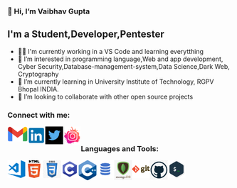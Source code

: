 ### 👋 Hi, I’m Vaibhav Gupta

## I'm a Student,Developer,Pentester
- 👨‍🎓 I'm currently working in a VS Code and learning everytthing
- 👀 I’m interested in programming language,Web and app development, Cyber Security,Database-management-system,Data Science,Dark Web, Cryptography 
- 🌱 I’m currently learning in University Institute of Technology, RGPV Bhopal INDIA.
- 💞️ I’m looking to collaborate with other open source projects
<!-- - ⚡ Fun fact: I love to draw, play guitar and support dad at the Hardware shop
- 👀 I’m interested in programming language,Web and app development, Cyber Security,Database-management-system,Data Science,Dark Web, Cryptography 
- 🌱 I’m currently learning in University Institute of Technology, RGPV Bhopal INDIA. 
- 💞️ I’m looking to collaborate on Cyber Security,Bug bounty,web and app development 
- 📫 How to reach me \\My Email is vaibhavgupta942466@gmail.com 
                     \\My Insta link is https://www.instagram.com/vg._nucleus/?utm_medium=copy_link
                     \\My Linkedin Profile https://www.linkedin.com/in/vaibhav-gupta-337120193/?lipi=urn%3Ali%3Apage%3Ad_flagship3_feed%3B7dsW%2FXq8Q46ty4B2urJ%2FMQ%3D%3D -->
### Connect with me:

[<img align="left" src="READme/Images/gmail.png" alt="" width="45px" />][gmail]
[<img align="left" src="READme/Images/link.png" alt="" width="40px" />][linkedin]
[<img align="left" src="READme/Images/twitter.png" width ="40px"/>][twitter]
[<img align="left" src="READme/Images/instagram.png" alt="" width="40px" />][instagram]
<br />

### Languages and Tools:
<img align="left" alt="Visual Studio Code" width="40px" src="READme/Images/visual-studio-code.png" />
<img align="left" alt="HTML5" width="40px" src="READme/Images/html5.png" />
<img align="left" alt="CSS3" width="40px" src="READme/Images/css.png" />
<img align="left" alt="C Programming" width="40px" src="READme/Images/c-programming.png" />
<img align="left" alt="C++" width="40px" src="READme/Images/C++.png" />
<img align="left" alt="MySQL" width="40px" src="READme/Images/sql.png" />
<img align="left" alt="MongoDB" width="40px" src="READme/Images/mongodb.png" />
<img align="left" alt="Git" width="40px" src="READme/Images/git.png" />
<img align="left" alt="GitHub" width="40px" src="READme/Images/github.png" />
<img align="left" alt="Terminal" width="40px" src="READme/Images/terminal.png" />
<!---
vaibhavgupta942466/vaibhavgupta942466 is a ✨ special ✨ repository because its `README.md` (this file) appears on your GitHub profile.
You can click the Preview link to take a look at your changes.
--->
<br />
<br />

[linkedin]: https://www.linkedin.com/in/vaibhav-gupta-337120193/
[instagram]: https://www.instagram.com/vg._nucleus/?utm_medium=copy_link
[gmail]: mailto:vaibhavgupta942466@gmail.com
[twitter]: https://twitter.com/Vaibhav94246689